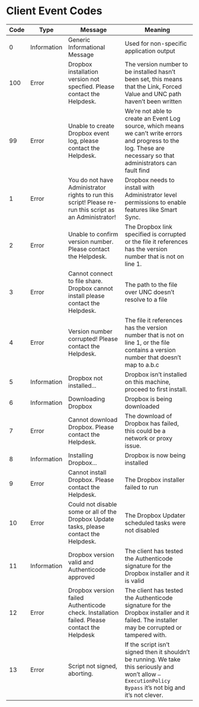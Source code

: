 # Client Event Codes

| **Code** | **Type**    | **Message**                                                                                             | **Meaning**                                                                                                                                                        |
| -------- | ----------- | ------------------------------------------------------------------------------------------------------- | ------------------------------------------------------------------------------------------------------------------------------------------------------------------ |
| 0        | Information | Generic Informational Message                                                                           | Used for non-specific application output                                                                                                                           |
| 100      | Error       | Dropbox installation version not specfied. Please contact the Helpdesk.                                 | The version number to be installed hasn’t been set, this means that the Link, Forced Value and UNC path haven’t been written                                       |
| 99       | Error       | Unable to create Dropbox event log, please contact the Helpdesk.                                        | We’re not able to create an Event Log source, which means we can’t write errors and progress to the log. These are necessary so that administrators can fault find |
| 1        | Error       | You do not have Administrator rights to run this script! Please re-run this script as an Administrator! | Dropbox needs to install with Administrator level permissions to enable features like Smart Sync.                                                                  |
| 2        | Error       | Unable to confirm version number. Please contact the Helpdesk.                                          | The Dropbox link specified is corrupted or the file it references has the version number that is not on line 1.                                                    |
| 3        | Error       | Cannot connect to file share. Dropbox cannot install please contact the Helpdesk.                       | The path to the file over UNC doesn’t resolve to a file                                                                                                            |
| 4        | Error       | Version number corrupted! Please contact the Helpdesk.                                                  | The file it references has the version number that is not on line 1, or the file contains a version number that doesn’t map to a.b.c                               |
| 5        | Information | Dropbox not installed...                                                                                | Dropbox isn’t installed on this machine, proceed to first install.                                                                                                 |
| 6        | Information | Downloading Dropbox                                                                                     | Dropbox is being downloaded                                                                                                                                        |
| 7        | Error       | Cannot download Dropbox. Please contact the Helpdesk.                                                   | The download of Dropbox has failed, this could be a network or proxy issue.                                                                                        |
| 8        | Information | Installing Dropbox...                                                                                   | Dropbox is now being installed                                                                                                                                     |
| 9        | Error       | Cannot install Dropbox. Please contact the Helpdesk.                                                    | The Dropbox installer failed to run                                                                                                                                |
| 10       | Error       | Could not disable some or all of the Dropbox Update tasks, please contact the Helpdesk.                 | The Dropbox Updater scheduled tasks were not disabled                                                                                                              |
| 11       | Information | Dropbox version valid and Authenticode approved                                                         | The client has tested the Authenticode signature for the Dropbox installer and it is valid                                                                         |
| 12       | Error       | Dropbox version failed Authenticode check. Installation failed. Please contact the Helpdesk             | The client has tested the Authenticode signature for the Dropbox installer and it failed. The installer may be corrupted or tampered with.                         |
| 13       | Error       | Script not signed, aborting.                                                                            | If the script isn’t signed then it shouldn’t be running. We take this seriously and won’t allow `–ExecutionPolicy Bypass` it’s not big and it’s not clever.        |


